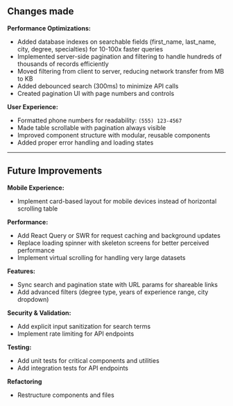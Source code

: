 ## Changes made

**Performance Optimizations:**
- Added database indexes on searchable fields (first_name, last_name, city, degree, specialties) for 10-100x faster queries
- Implemented server-side pagination and filtering to handle hundreds of thousands of records efficiently
- Moved filtering from client to server, reducing network transfer from MB to KB
- Added debounced search (300ms) to minimize API calls
- Created pagination UI with page numbers and controls

**User Experience:**
- Formatted phone numbers for readability: `(555) 123-4567`
- Made table scrollable with pagination always visible
- Improved component structure with modular, reusable components
- Added proper error handling and loading states

---

## Future Improvements

**Mobile Experience:**
- Implement card-based layout for mobile devices instead of horizontal scrolling table

**Performance:**
- Add React Query or SWR for request caching and background updates
- Replace loading spinner with skeleton screens for better perceived performance
- Implement virtual scrolling for handling very large datasets

**Features:**
- Sync search and pagination state with URL params for shareable links
- Add advanced filters (degree type, years of experience range, city dropdown)

**Security & Validation:**
- Add explicit input sanitization for search terms
- Implement rate limiting for API endpoints

**Testing:**
- Add unit tests for critical components and utilities
- Add integration tests for API endpoints

**Refactoring**
- Restructure components and files

